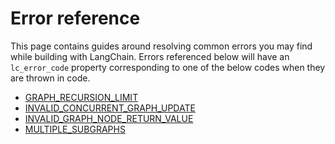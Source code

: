 # Error reference

This page contains guides around resolving common errors you may find while building with LangChain.
Errors referenced below will have an `lc_error_code` property corresponding to one of the below codes when they are thrown in code.

- [GRAPH_RECURSION_LIMIT](./GRAPH_RECURSION_LIMIT.md)
- [INVALID_CONCURRENT_GRAPH_UPDATE](./INVALID_CONCURRENT_GRAPH_UPDATE.md)
- [INVALID_GRAPH_NODE_RETURN_VALUE](./INVALID_GRAPH_NODE_RETURN_VALUE.md)
- [MULTIPLE_SUBGRAPHS](./MULTIPLE_SUBGRAPHS.md)
